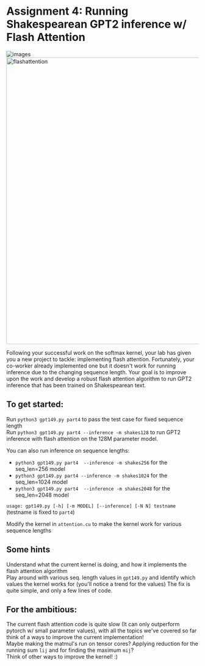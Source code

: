 # Assignment 4: Running Shakespearean GPT2 inference w/ Flash Attention
![images](https://github.com/user-attachments/assets/90ed33d5-968b-4785-8944-3737d5d95f93)
<img src="https://github.com/user-attachments/assets/5ea688cb-7203-4b1e-82d4-f5af42f54ec5" width="750" alt="flashattention">

Following your successful work on the softmax kernel, your lab has given you a new project to tackle: implementing flash attention. 
Fortunately, your co-worker already implemented one but it doesn't work for running inference due to the changing sequence length. 
Your goal is to improve upon the work and develop a robust flash attention algorithm to run GPT2 inference that has been trained on Shakespearean text.

## To get started:
Run `python3 gpt149.py part4` to pass the test case for fixed sequence length\
Run `python3 gpt149.py part4 --inference -m shakes128` to run GPT2 inference with flash attention on the 128M parameter model.

You can also run inference on sequence lengths:
- `python3 gpt149.py part4  --inference -m shakes256` for the seq_len=256 model
- `python3 gpt149.py part4 --inference -m shakes1024` for the seq_len=1024 model
- `python3 gpt149.py part4  --inference -m shakes2048` for the seq_len=2048 model

`usage: gpt149.py [-h] [-m MODEL] [--inference] [-N N] testname` (testname is fixed to `part4`)

Modify the kernel in `attention.cu` to make the kernel work for various sequence lengths

## Some hints
Understand what the current kernel is doing, and how it implements the flash attention algorithm\
Play around with various seq. length values in `gpt149.py` and identify which values the kernel works for (you'll notice a trend for the values)
The fix is quite simple, and only a few lines of code.

## For the ambitious:
The current flash attention code is quite slow (It can only outperform pytorch w/ small parameter values), with all the topics we've covered so far think of a ways to improve the current implementation! \
Maybe making the matmul's run on tensor cores? Applying reduction for the running sum `lij` and for finding the maximum `mij`?  \
Think of other ways to improve the kernel! :)
